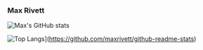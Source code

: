 ### Max Rivett

![Max's GitHub stats](https://github-readme-stats.vercel.app/api?username=maxrivett&count_private=true&theme=dracula)

![Top Langs](https://github-readme-stats.vercel.app/api/top-langs/?username=maxrivett&hide_progress=true&theme=dracula)](https://github.com/maxrivett/github-readme-stats)

<!--
**maxrivett/maxrivett** is a ✨ _special_ ✨ repository because its `README.md` (this file) appears on your GitHub profile.

Here are some ideas to get you started:

- 🔭 I’m currently working on ...
- 🌱 I’m currently learning ...
- 👯 I’m looking to collaborate on ...
- 🤔 I’m looking for help with ...
- 💬 Ask me about ...
- 📫 How to reach me: ...
- 😄 Pronouns: ...
- ⚡ Fun fact: ...
-->

